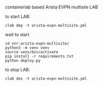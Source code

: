 containerlab based Arista EVPN multisite LAB

to start LAB:
```
clab dep -t arista-evpn-multisite.yml
```
wait to start
```
cd nnr-arista-evpn-multisite/
python3 -m venv venv
source venv/bin/activate
pip install -r requirements.txt
python deploy.py
```
to stop LAB:
```
clab des -t arista-evpn-multisite.yml
```
